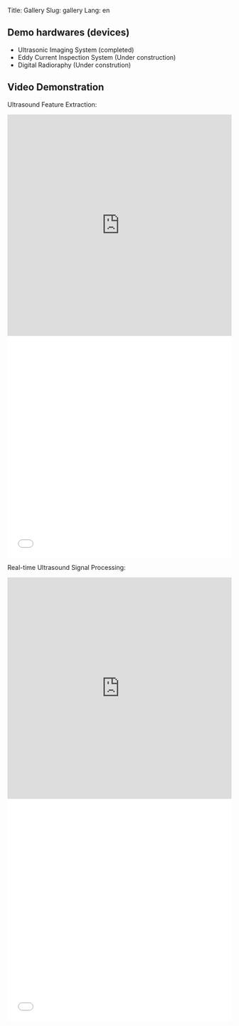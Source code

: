 Title: Gallery
Slug: gallery
Lang: en
## Demo hardwares (devices)
 * Ultrasonic Imaging System (completed)
 * Eddy Current Inspection System (Under construction)
 * Digital Radioraphy (Under constrution)

## Video Demonstration
Ultrasound Feature Extraction:
<div class="geoSelect">
	<iframe geo=China width=100% height=498 src=http://player.youku.com/embed/XNzY0MDY1MTc2 frameborder=0 allowfullscreen> </iframe>
	<iframe width=100% height=498 src=//www.youtube.com/embed/SFyR5FI3o40 frameborder=0 allowfullscreen> </iframe>
</div>

Real-time Ultrasound Signal Processing:
<div class="geoSelect">
	<iframe geo=China width=100% height=498 src=http://player.youku.com/embed/XNzY0MTIxOTAw frameborder=0 allowfullscreen> </iframe>
	<iframe width=100% height=498 src=//www.youtube.com/embed/S4-GQBUB88g frameborder=0 allowfullscreen> </iframe>
</div>

